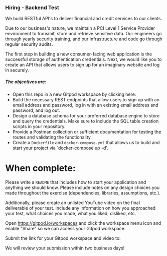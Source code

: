 ### Hiring - Backend Test

We build RESTful API's to deliver financial and credit services to our clients.

Due to our business's nature, we maintain a PCI Level 1 Service Provider environment to transmit, store and retrieve sensitive data. Our engineers go through yearly security training, and our infrastructure and code go through regular security audits.

The first step in building a new consumer-facing web application is the successful storage of authentication credentials. Next, we would like you to create an API that allows users to sign up for an imaginary website and log in securely.

##### The objectives are:

- Open this repo in a new Gitpod workspace by clicking here:
- Build the necessary REST endpoints that allow users to sign up with an email address and password, log in with an existing email address and password, and log out.
- Design a database schema for your preferred database engine to store and query the credentials. Make sure to include the SQL table creation scripts in your repository.
- Provide a Postman collection or sufficient documentation for testing the routes and validating the functionality.
- Create a `Dockerfile` and `docker-compose.yml` that allows us to build and start your project via `docker-compose up -d'.

# When complete:

Please write a `README` that includes how to start your application and anything we should know. Please include notes on any design choices you made throughout the exercise (dependencies, libraries, assumptions, etc.).

Additionally, please create an unlisted YouTube video on the final deliverable of your test. Include any information on how you approached your test, what choices you made, what you liked, disliked, etc.

Open https://gitpod.io/workspaces and click the workspace menu icon and enable "Share" so we can access your Gitpod workspace.

Submit the link for your Gitpod workspace and video to:

We will review your submission within two business days!
